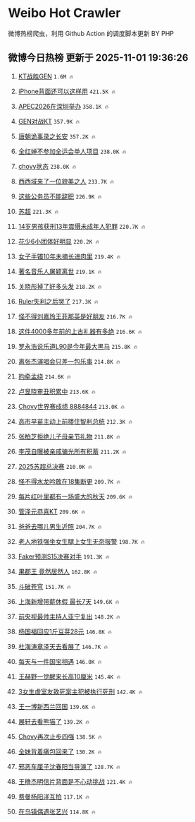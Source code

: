 # Weibo Hot Crawler 



微博热榜爬虫，利用 Github Action 的调度脚本更新 BY PHP 


## 微博今日热榜 更新于 2025-11-01 19:36:26 
1. [KT战胜GEN](https://s.weibo.com/weibo?q=KT%E6%88%98%E8%83%9CGEN&t=31&band_rank=1&Refer=top) `1.6M 🔥` 

1. [iPhone背面还可以这样用](https://s.weibo.com/weibo?q=iPhone%E8%83%8C%E9%9D%A2%E8%BF%98%E5%8F%AF%E4%BB%A5%E8%BF%99%E6%A0%B7%E7%94%A8&t=31&band_rank=2&Refer=top) `421.5K 🔥` 

1. [APEC2026在深圳举办](https://s.weibo.com/weibo?q=%23APEC2026%E5%9C%A8%E6%B7%B1%E5%9C%B3%E4%B8%BE%E5%8A%9E%23&t=31&band_rank=3&Refer=top) `358.1K 🔥` 

1. [GEN对战KT](https://s.weibo.com/weibo?q=%23GEN%E5%AF%B9%E6%88%98KT%23&t=31&band_rank=4&Refer=top) `357.9K 🔥` 

1. [唐朝诡事录之长安](https://s.weibo.com/weibo?q=%E5%94%90%E6%9C%9D%E8%AF%A1%E4%BA%8B%E5%BD%95%E4%B9%8B%E9%95%BF%E5%AE%89&t=31&band_rank=5&Refer=top) `357.2K 🔥` 

1. [全红婵不参加全运会单人项目](https://s.weibo.com/weibo?q=%23%E5%85%A8%E7%BA%A2%E5%A9%B5%E4%B8%8D%E5%8F%82%E5%8A%A0%E5%85%A8%E8%BF%90%E4%BC%9A%E5%8D%95%E4%BA%BA%E9%A1%B9%E7%9B%AE%23&t=31&band_rank=6&Refer=top) `238.0K 🔥` 

1. [chovy状态](https://s.weibo.com/weibo?q=chovy%E7%8A%B6%E6%80%81&t=31&band_rank=7&Refer=top) `238.0K 🔥` 

1. [西西域来了一位貌美之人](https://s.weibo.com/weibo?q=%E8%A5%BF%E8%A5%BF%E5%9F%9F%E6%9D%A5%E4%BA%86%E4%B8%80%E4%BD%8D%E8%B2%8C%E7%BE%8E%E4%B9%8B%E4%BA%BA&t=31&band_rank=8&Refer=top) `233.7K 🔥` 

1. [这些公务员不能辞职](https://s.weibo.com/weibo?q=%23%E8%BF%99%E4%BA%9B%E5%85%AC%E5%8A%A1%E5%91%98%E4%B8%8D%E8%83%BD%E8%BE%9E%E8%81%8C%23&t=31&band_rank=9&Refer=top) `226.9K 🔥` 

1. [苏超](https://s.weibo.com/weibo?q=%E8%8B%8F%E8%B6%85&t=31&band_rank=10&Refer=top) `221.3K 🔥` 

1. [14岁男孩获刑13年震慑未成年人犯罪](https://s.weibo.com/weibo?q=%2314%E5%B2%81%E7%94%B7%E5%AD%A9%E8%8E%B7%E5%88%9113%E5%B9%B4%E9%9C%87%E6%85%91%E6%9C%AA%E6%88%90%E5%B9%B4%E4%BA%BA%E7%8A%AF%E7%BD%AA%23&t=31&band_rank=11&Refer=top) `220.7K 🔥` 

1. [花少6小团体好明显](https://s.weibo.com/weibo?q=%23%E8%8A%B1%E5%B0%916%E5%B0%8F%E5%9B%A2%E4%BD%93%E5%A5%BD%E6%98%8E%E6%98%BE%23&t=31&band_rank=12&Refer=top) `220.2K 🔥` 

1. [女子手镯10年未摘长进肉里](https://s.weibo.com/weibo?q=%23%E5%A5%B3%E5%AD%90%E6%89%8B%E9%95%AF10%E5%B9%B4%E6%9C%AA%E6%91%98%E9%95%BF%E8%BF%9B%E8%82%89%E9%87%8C%23&t=31&band_rank=13&Refer=top) `219.4K 🔥` 

1. [著名音乐人屠颖离世](https://s.weibo.com/weibo?q=%23%E8%91%97%E5%90%8D%E9%9F%B3%E4%B9%90%E4%BA%BA%E5%B1%A0%E9%A2%96%E7%A6%BB%E4%B8%96%23&t=31&band_rank=14&Refer=top) `219.1K 🔥` 

1. [关晓彤掉了好多头发](https://s.weibo.com/weibo?q=%E5%85%B3%E6%99%93%E5%BD%A4%E6%8E%89%E4%BA%86%E5%A5%BD%E5%A4%9A%E5%A4%B4%E5%8F%91&t=31&band_rank=15&Refer=top) `218.2K 🔥` 

1. [Ruler失利之后哭了](https://s.weibo.com/weibo?q=%23Ruler%E5%A4%B1%E5%88%A9%E4%B9%8B%E5%90%8E%E5%93%AD%E4%BA%86%23&t=31&band_rank=16&Refer=top) `217.3K 🔥` 

1. [怪不得刘嘉玲王菲那英是好朋友](https://s.weibo.com/weibo?q=%E6%80%AA%E4%B8%8D%E5%BE%97%E5%88%98%E5%98%89%E7%8E%B2%E7%8E%8B%E8%8F%B2%E9%82%A3%E8%8B%B1%E6%98%AF%E5%A5%BD%E6%9C%8B%E5%8F%8B&t=31&band_rank=17&Refer=top) `216.7K 🔥` 

1. [这件4000多年前的上古礼器有多绝](https://s.weibo.com/weibo?q=%23%E8%BF%99%E4%BB%B64000%E5%A4%9A%E5%B9%B4%E5%89%8D%E7%9A%84%E4%B8%8A%E5%8F%A4%E7%A4%BC%E5%99%A8%E6%9C%89%E5%A4%9A%E7%BB%9D%23&t=31&band_rank=18&Refer=top) `216.6K 🔥` 

1. [罗永浩说乐道L90是今年最大黑马](https://s.weibo.com/weibo?q=%23%E7%BD%97%E6%B0%B8%E6%B5%A9%E8%AF%B4%E4%B9%90%E9%81%93L90%E6%98%AF%E4%BB%8A%E5%B9%B4%E6%9C%80%E5%A4%A7%E9%BB%91%E9%A9%AC%23&t=31&band_rank=19&Refer=top) `215.8K 🔥` 

1. [离张杰演唱会只差一包乐事](https://s.weibo.com/weibo?q=%23%E7%A6%BB%E5%BC%A0%E6%9D%B0%E6%BC%94%E5%94%B1%E4%BC%9A%E5%8F%AA%E5%B7%AE%E4%B8%80%E5%8C%85%E4%B9%90%E4%BA%8B%23&t=31&band_rank=20&Refer=top) `214.8K 🔥` 

1. [昀牵孟绕](https://s.weibo.com/weibo?q=%23%E6%98%80%E7%89%B5%E5%AD%9F%E7%BB%95%23&t=31&band_rank=21&Refer=top) `214.6K 🔥` 

1. [卢昱晓审丑积累中](https://s.weibo.com/weibo?q=%23%E5%8D%A2%E6%98%B1%E6%99%93%E5%AE%A1%E4%B8%91%E7%A7%AF%E7%B4%AF%E4%B8%AD%23&t=31&band_rank=22&Refer=top) `213.6K 🔥` 

1. [Chovy世界赛成绩 8884844](https://s.weibo.com/weibo?q=Chovy%E4%B8%96%E7%95%8C%E8%B5%9B%E6%88%90%E7%BB%A9%208884844&t=31&band_rank=23&Refer=top) `213.0K 🔥` 

1. [高市早苗主动上前搂住智利总统](https://s.weibo.com/weibo?q=%23%E9%AB%98%E5%B8%82%E6%97%A9%E8%8B%97%E4%B8%BB%E5%8A%A8%E4%B8%8A%E5%89%8D%E6%90%82%E4%BD%8F%E6%99%BA%E5%88%A9%E6%80%BB%E7%BB%9F%23&t=31&band_rank=24&Refer=top) `212.3K 🔥` 

1. [张柏芝拒绝儿子母亲节礼物](https://s.weibo.com/weibo?q=%E5%BC%A0%E6%9F%8F%E8%8A%9D%E6%8B%92%E7%BB%9D%E5%84%BF%E5%AD%90%E6%AF%8D%E4%BA%B2%E8%8A%82%E7%A4%BC%E7%89%A9&t=31&band_rank=25&Refer=top) `211.8K 🔥` 

1. [李茂自曝被亲戚骗光所有积蓄](https://s.weibo.com/weibo?q=%E6%9D%8E%E8%8C%82%E8%87%AA%E6%9B%9D%E8%A2%AB%E4%BA%B2%E6%88%9A%E9%AA%97%E5%85%89%E6%89%80%E6%9C%89%E7%A7%AF%E8%93%84&t=31&band_rank=26&Refer=top) `211.2K 🔥` 

1. [2025苏超总决赛](https://s.weibo.com/weibo?q=%232025%E8%8B%8F%E8%B6%85%E6%80%BB%E5%86%B3%E8%B5%9B%23&t=31&band_rank=27&Refer=top) `210.0K 🔥` 

1. [怪不得水龙吟敢在18集断更](https://s.weibo.com/weibo?q=%23%E6%80%AA%E4%B8%8D%E5%BE%97%E6%B0%B4%E9%BE%99%E5%90%9F%E6%95%A2%E5%9C%A818%E9%9B%86%E6%96%AD%E6%9B%B4%23&t=31&band_rank=28&Refer=top) `209.7K 🔥` 

1. [每片红叶里都有一场盛大的秋天](https://s.weibo.com/weibo?q=%23%E6%AF%8F%E7%89%87%E7%BA%A2%E5%8F%B6%E9%87%8C%E9%83%BD%E6%9C%89%E4%B8%80%E5%9C%BA%E7%9B%9B%E5%A4%A7%E7%9A%84%E7%A7%8B%E5%A4%A9%23&t=31&band_rank=29&Refer=top) `209.6K 🔥` 

1. [管泽元恭喜KT](https://s.weibo.com/weibo?q=%23%E7%AE%A1%E6%B3%BD%E5%85%83%E6%81%AD%E5%96%9CKT%23&t=31&band_rank=30&Refer=top) `209.6K 🔥` 

1. [爸爸去哪儿男生近照](https://s.weibo.com/weibo?q=%E7%88%B8%E7%88%B8%E5%8E%BB%E5%93%AA%E5%84%BF%E7%94%B7%E7%94%9F%E8%BF%91%E7%85%A7&t=31&band_rank=31&Refer=top) `204.7K 🔥` 

1. [老人地铁强坐女生腿上女生无奈报警](https://s.weibo.com/weibo?q=%23%E8%80%81%E4%BA%BA%E5%9C%B0%E9%93%81%E5%BC%BA%E5%9D%90%E5%A5%B3%E7%94%9F%E8%85%BF%E4%B8%8A%E5%A5%B3%E7%94%9F%E6%97%A0%E5%A5%88%E6%8A%A5%E8%AD%A6%23&t=31&band_rank=32&Refer=top) `198.7K 🔥` 

1. [Faker预测S15决赛对手](https://s.weibo.com/weibo?q=Faker%E9%A2%84%E6%B5%8BS15%E5%86%B3%E8%B5%9B%E5%AF%B9%E6%89%8B&t=31&band_rank=33&Refer=top) `191.3K 🔥` 

1. [果郡王 竟然居然人](https://s.weibo.com/weibo?q=%E6%9E%9C%E9%83%A1%E7%8E%8B%20%E7%AB%9F%E7%84%B6%E5%B1%85%E7%84%B6%E4%BA%BA&t=31&band_rank=34&Refer=top) `162.8K 🔥` 

1. [斗破苍穹](https://s.weibo.com/weibo?q=%E6%96%97%E7%A0%B4%E8%8B%8D%E7%A9%B9&t=31&band_rank=35&Refer=top) `151.7K 🔥` 

1. [上海新增带薪休假 最长7天](https://s.weibo.com/weibo?q=%E4%B8%8A%E6%B5%B7%E6%96%B0%E5%A2%9E%E5%B8%A6%E8%96%AA%E4%BC%91%E5%81%87%20%E6%9C%80%E9%95%BF7%E5%A4%A9&t=31&band_rank=36&Refer=top) `149.6K 🔥` 

1. [前央视最帅主持人亚宁复出](https://s.weibo.com/weibo?q=%23%E5%89%8D%E5%A4%AE%E8%A7%86%E6%9C%80%E5%B8%85%E4%B8%BB%E6%8C%81%E4%BA%BA%E4%BA%9A%E5%AE%81%E5%A4%8D%E5%87%BA%23&t=31&band_rank=37&Refer=top) `148.2K 🔥` 

1. [杨国福回应1斤豆芽28元](https://s.weibo.com/weibo?q=%23%E6%9D%A8%E5%9B%BD%E7%A6%8F%E5%9B%9E%E5%BA%941%E6%96%A4%E8%B1%86%E8%8A%BD28%E5%85%83%23&t=31&band_rank=38&Refer=top) `146.8K 🔥` 

1. [杜海涛章泽天去看展了](https://s.weibo.com/weibo?q=%E6%9D%9C%E6%B5%B7%E6%B6%9B%E7%AB%A0%E6%B3%BD%E5%A4%A9%E5%8E%BB%E7%9C%8B%E5%B1%95%E4%BA%86&t=31&band_rank=39&Refer=top) `146.7K 🔥` 

1. [每天与一件国宝相遇](https://s.weibo.com/weibo?q=%23%E6%AF%8F%E5%A4%A9%E4%B8%8E%E4%B8%80%E4%BB%B6%E5%9B%BD%E5%AE%9D%E7%9B%B8%E9%81%87%23&t=31&band_rank=40&Refer=top) `146.0K 🔥` 

1. [王赫野一觉醒来长高10厘米](https://s.weibo.com/weibo?q=%E7%8E%8B%E8%B5%AB%E9%87%8E%E4%B8%80%E8%A7%89%E9%86%92%E6%9D%A5%E9%95%BF%E9%AB%9810%E5%8E%98%E7%B1%B3&t=31&band_rank=41&Refer=top) `145.4K 🔥` 

1. [3女生虐室友致死案主犯被执行死刑](https://s.weibo.com/weibo?q=%233%E5%A5%B3%E7%94%9F%E8%99%90%E5%AE%A4%E5%8F%8B%E8%87%B4%E6%AD%BB%E6%A1%88%E4%B8%BB%E7%8A%AF%E8%A2%AB%E6%89%A7%E8%A1%8C%E6%AD%BB%E5%88%91%23&t=31&band_rank=42&Refer=top) `142.4K 🔥` 

1. [王一博新西兰回国](https://s.weibo.com/weibo?q=%23%E7%8E%8B%E4%B8%80%E5%8D%9A%E6%96%B0%E8%A5%BF%E5%85%B0%E5%9B%9E%E5%9B%BD%23&t=31&band_rank=43&Refer=top) `139.6K 🔥` 

1. [展轩去看熊猫了](https://s.weibo.com/weibo?q=%E5%B1%95%E8%BD%A9%E5%8E%BB%E7%9C%8B%E7%86%8A%E7%8C%AB%E4%BA%86&t=31&band_rank=44&Refer=top) `139.2K 🔥` 

1. [Chovy再次止步四强](https://s.weibo.com/weibo?q=Chovy%E5%86%8D%E6%AC%A1%E6%AD%A2%E6%AD%A5%E5%9B%9B%E5%BC%BA&t=31&band_rank=45&Refer=top) `138.5K 🔥` 

1. [全妹背着痛包回来了](https://s.weibo.com/weibo?q=%23%E5%85%A8%E5%A6%B9%E8%83%8C%E7%9D%80%E7%97%9B%E5%8C%85%E5%9B%9E%E6%9D%A5%E4%BA%86%23&t=31&band_rank=46&Refer=top) `130.2K 🔥` 

1. [邪恶车厘子沈春阳当导演了](https://s.weibo.com/weibo?q=%E9%82%AA%E6%81%B6%E8%BD%A6%E5%8E%98%E5%AD%90%E6%B2%88%E6%98%A5%E9%98%B3%E5%BD%93%E5%AF%BC%E6%BC%94%E4%BA%86&t=31&band_rank=47&Refer=top) `128.7K 🔥` 

1. [王橹杰明信片背面是不心动挑战](https://s.weibo.com/weibo?q=%E7%8E%8B%E6%A9%B9%E6%9D%B0%E6%98%8E%E4%BF%A1%E7%89%87%E8%83%8C%E9%9D%A2%E6%98%AF%E4%B8%8D%E5%BF%83%E5%8A%A8%E6%8C%91%E6%88%98&t=31&band_rank=48&Refer=top) `121.4K 🔥` 

1. [费曼杨阳洋互拍](https://s.weibo.com/weibo?q=%23%E8%B4%B9%E6%9B%BC%E6%9D%A8%E9%98%B3%E6%B4%8B%E4%BA%92%E6%8B%8D%23&t=31&band_rank=49&Refer=top) `117.1K 🔥` 

1. [在乌镇偶遇张艺兴](https://s.weibo.com/weibo?q=%23%E5%9C%A8%E4%B9%8C%E9%95%87%E5%81%B6%E9%81%87%E5%BC%A0%E8%89%BA%E5%85%B4%23&t=31&band_rank=50&Refer=top) `114.8K 🔥` 

